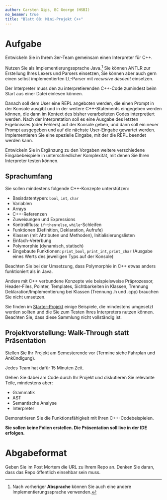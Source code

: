 ```yaml
---
author: Carsten Gips, BC George (HSBI)
no_beamer: true
title: "Blatt 08: Mini-Projekt C++"
---
```


# Aufgabe

Entwickeln Sie in Ihrem 3er-Team gemeinsam einen Interpreter für C++.

Nutzen Sie als Implementierungssprache Java.[^1] Sie können ANTLR zur Erstellung
Ihres Lexers und Parsers einsetzen, Sie können aber auch gern einen selbst
implementierten LL-Parser mit *recursive descent* einsetzen.

Der Interpreter muss den zu interpretierenden C++-Code zumindest beim Start aus
einer Datei einlesen können.

Danach soll dem User eine REPL angeboten werden, die einen Prompt in der Konsole
ausgibt und in der weitere C++-Statements eingegeben werden können, die dann im
Kontext des bisher verarbeiteten Codes interpretiert werden. Nach der Interpretation
soll es eine Ausgabe des letzten Ergebnisses (oder Fehlers) auf der Konsole geben,
und dann soll ein neuer Prompt ausgegeben und auf die nächste User-Eingabe gewartet
werden. Implementieren Sie eine spezielle Eingabe, mit der die REPL beendet werden
kann.

Entwickeln Sie in Ergänzung zu den Vorgaben weitere verschiedene Eingabebeispiele in
unterschiedlicher Komplexität, mit denen Sie Ihren Interpreter testen
können.

## Sprachumfang

Sie sollen mindestens folgende C++-Konzepte unterstützen:

-   Basisdatentypen: `bool`, `int`, `char`
-   Variablen
-   Arrays
-   C++-Referenzen
-   Zuweisungen und Expressions
-   Kontrollfluss: `if`-`then`-`else`, `while`-Schleifen
-   Funktionen (Definition, Deklaration, Aufrufe)
-   Klassen (mit Attributen und Methoden), Initialisierungslisten
-   Einfach-Vererbung
-   Polymorphie (dynamisch, statisch)
-   Eingebaute Funktionen: `print_bool`, `print_int`, `print_char` (Ausgabe eines
    Werts des jeweiligen Typs auf der Konsole)

Beachten Sie bei der Umsetzung, dass Polymorphie in C++ etwas anders funktioniert
als in Java.

Andere mit C++ verbundene Konzepte wie beispielsweise Präprozessor, Header-Files,
Pointer, Templates, Sichtbarkeiten in Klassen, Trennung Deklaration/Implementierung
bei Klassen (Trennung .h und .cpp) brauchen Sie
nicht umsetzen.

Sie finden im
[Starter-Projekt](https://github.com/Compiler-CampusMinden/student-support-code-template/tree/master/src/main/resources/cpp)
einige Beispiele, die mindestens umgesetzt werden sollten und die Sie zum Testen
Ihres Interpreters nutzen können. Beachten Sie, dass diese Sammlung
nicht vollständig ist.

## Projektvorstellung: Walk-Through statt Präsentation

Stellen Sie Ihr Projekt am Semesterende vor (Termine siehe Fahrplan und
Ankündigung).

Jedes Team hat dafür 15 Minuten Zeit.

Gehen Sie dabei am Code durch Ihr Projekt und diskutieren Sie relevante Teile,
mindestens aber:

-   Grammatik
-   AST
-   Semantische Analyse
-   Interpreter

Demonstrieren Sie die Funktionsfähigkeit mit Ihren C++-Codebeispielen.

**Sie sollen keine Folien erstellen. Die Präsentation soll live in der IDE
erfolgen.**

# Abgabeformat

Geben Sie im Post Mortem die URL zu Ihrem Repo an. Denken Sie daran, dass das Repo öffentlich einsehbar sein muss.

[^1]: Nach vorheriger **Absprache** können Sie auch eine andere
    Implementierungssprache verwenden.
